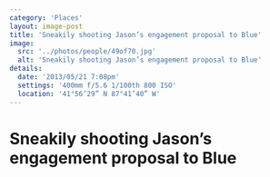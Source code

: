 ```yaml
---
category: 'Places'
layout: image-post
title: 'Sneakily shooting Jason’s engagement proposal to Blue'
image:
  src: '../photos/people/49of70.jpg'
  alt: 'Sneakily shooting Jason’s engagement proposal to Blue'
details:
  date: '2013/05/21 7:08pm'
  settings: '400mm f/5.6 1/100th 800 ISO'
  location: '41°56’29” N 87°41’40” W'
---
```

<h1 class="d-none">Sneakily shooting Jason’s engagement proposal to Blue</h1>